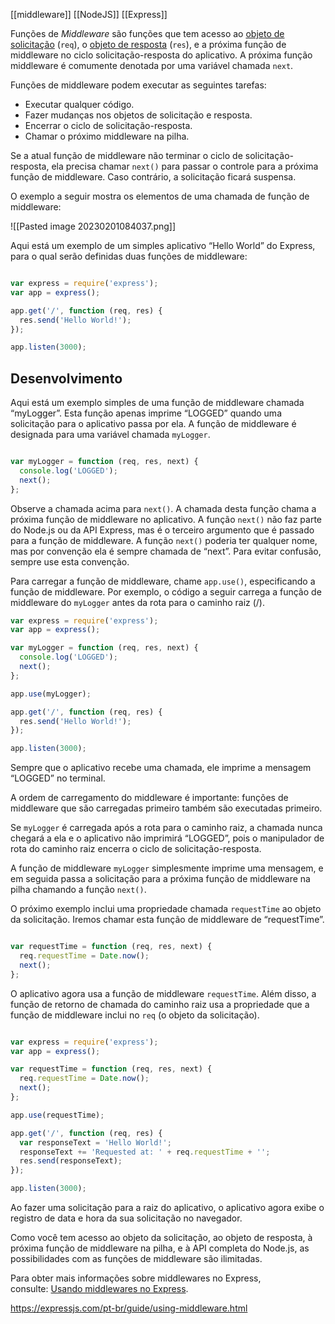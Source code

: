 [[middleware]]
[[NodeJS]]
[[Express]]

Funções de _Middleware_ são funções que tem acesso ao [objeto de solicitação](https://expressjs.com/pt-br/4x/api.html#req) (`req`), o [objeto de resposta](https://expressjs.com/pt-br/4x/api.html#res) (`res`), e a próxima função de middleware no ciclo solicitação-resposta do aplicativo. A próxima função middleware é comumente denotada por uma variável chamada `next`.

Funções de middleware podem executar as seguintes tarefas:

-   Executar qualquer código.
-   Fazer mudanças nos objetos de solicitação e resposta.
-   Encerrar o ciclo de solicitação-resposta.
-   Chamar o próximo middleware na pilha.

Se a atual função de middleware não terminar o ciclo de solicitação-resposta, ela precisa chamar `next()` para passar o controle para a próxima função de middleware. Caso contrário, a solicitação ficará suspensa.

O exemplo a seguir mostra os elementos de uma chamada de função de middleware:

![[Pasted image 20230201084037.png]]

Aqui está um exemplo de um simples aplicativo “Hello World” do Express, para o qual serão definidas duas funções de middleware:

```javascript

var express = require('express');
var app = express();

app.get('/', function (req, res) {
  res.send('Hello World!');
});

app.listen(3000);
```

## Desenvolvimento

Aqui está um exemplo simples de uma função de middleware chamada “myLogger”. Esta função apenas imprime “LOGGED” quando uma solicitação para o aplicativo passa por ela. A função de middleware é designada para uma variável chamada `myLogger`.

```javascript

var myLogger = function (req, res, next) {
  console.log('LOGGED');
  next();
};
```

Observe a chamada acima para `next()`. A chamada desta função chama a próxima função de middleware no aplicativo. A função `next()` não faz parte do Node.js ou da API Express, mas é o terceiro argumento que é passado para a função de middleware. A função `next()` poderia ter qualquer nome, mas por convenção ela é sempre chamada de “next”. Para evitar confusão, sempre use esta convenção.

Para carregar a função de middleware, chame `app.use()`, especificando a função de middleware. Por exemplo, o código a seguir carrega a função de middleware do `myLogger` antes da rota para o caminho raiz (/).

```javascript
var express = require('express');
var app = express();

var myLogger = function (req, res, next) {
  console.log('LOGGED');
  next();
};

app.use(myLogger);

app.get('/', function (req, res) {
  res.send('Hello World!');
});

app.listen(3000);
```

Sempre que o aplicativo recebe uma chamada, ele imprime a mensagem “LOGGED” no terminal.

A ordem de carregamento do middleware é importante: funções de middleware que são carregadas primeiro também são executadas primeiro.

Se `myLogger` é carregada após a rota para o caminho raiz, a chamada nunca chegará a ela e o aplicativo não imprimirá “LOGGED”, pois o manipulador de rota do caminho raiz encerra o ciclo de solicitação-resposta.

A função de middleware `myLogger` simplesmente imprime uma mensagem, e em seguida passa a solicitação para a próxima função de middleware na pilha chamando a função `next()`.

O próximo exemplo inclui uma propriedade chamada `requestTime` ao objeto da solicitação. Iremos chamar esta função de middleware de “requestTime”.

```javascript

var requestTime = function (req, res, next) {
  req.requestTime = Date.now();
  next();
};
```

O aplicativo agora usa a função de middleware `requestTime`. Além disso, a função de retorno de chamada do caminho raiz usa a propriedade que a função de middleware inclui no `req` (o objeto da solicitação).

```javascript

var express = require('express');
var app = express();

var requestTime = function (req, res, next) {
  req.requestTime = Date.now();
  next();
};

app.use(requestTime);

app.get('/', function (req, res) {
  var responseText = 'Hello World!';
  responseText += 'Requested at: ' + req.requestTime + '';
  res.send(responseText);
});

app.listen(3000);
```

Ao fazer uma solicitação para a raiz do aplicativo, o aplicativo agora exibe o registro de data e hora da sua solicitação no navegador.

Como você tem acesso ao objeto da solicitação, ao objeto de resposta, à próxima função de middleware na pilha, e à API completa do Node.js, as possibilidades com as funções de middleware são ilimitadas.

Para obter mais informações sobre middlewares no Express, consulte: [Usando middlewares no Express](https://expressjs.com/pt-br/guide/using-middleware.html).

https://expressjs.com/pt-br/guide/using-middleware.html
